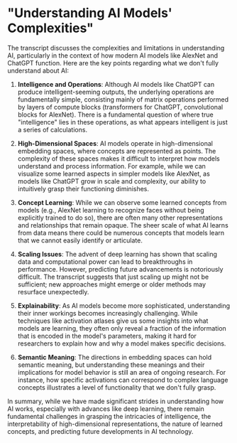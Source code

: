 # "Understanding AI Models' Complexities"

The transcript discusses the complexities and limitations in understanding AI, particularly in the context of how modern AI models like AlexNet and ChatGPT function. Here are the key points regarding what we don't fully understand about AI:

1. **Intelligence and Operations**: Although AI models like ChatGPT can produce intelligent-seeming outputs, the underlying operations are fundamentally simple, consisting mainly of matrix operations performed by layers of compute blocks (transformers for ChatGPT, convolutional blocks for AlexNet). There is a fundamental question of where true "intelligence" lies in these operations, as what appears intelligent is just a series of calculations.

2. **High-Dimensional Spaces**: AI models operate in high-dimensional embedding spaces, where concepts are represented as points. The complexity of these spaces makes it difficult to interpret how models understand and process information. For example, while we can visualize some learned aspects in simpler models like AlexNet, as models like ChatGPT grow in scale and complexity, our ability to intuitively grasp their functioning diminishes.

3. **Concept Learning**: While we can observe some learned concepts from models (e.g., AlexNet learning to recognize faces without being explicitly trained to do so), there are often many other representations and relationships that remain opaque. The sheer scale of what AI learns from data means there could be numerous concepts that models learn that we cannot easily identify or articulate.

4. **Scaling Issues**: The advent of deep learning has shown that scaling data and computational power can lead to breakthroughs in performance. However, predicting future advancements is notoriously difficult. The transcript suggests that just scaling up might not be sufficient; new approaches might emerge or older methods may resurface unexpectedly.

5. **Explainability**: As AI models become more sophisticated, understanding their inner workings becomes increasingly challenging. While techniques like activation atlases give us some insights into what models are learning, they often only reveal a fraction of the information that is encoded in the model's parameters, making it hard for researchers to explain how and why a model makes specific decisions.

6. **Semantic Meaning**: The directions in embedding spaces can hold semantic meaning, but understanding these meanings and their implications for model behavior is still an area of ongoing research. For instance, how specific activations can correspond to complex language concepts illustrates a level of functionality that we don't fully grasp.

In summary, while we have made significant strides in understanding how AI works, especially with advances like deep learning, there remain fundamental challenges in grasping the intricacies of intelligence, the interpretability of high-dimensional representations, the nature of learned concepts, and predicting future developments in AI technology.